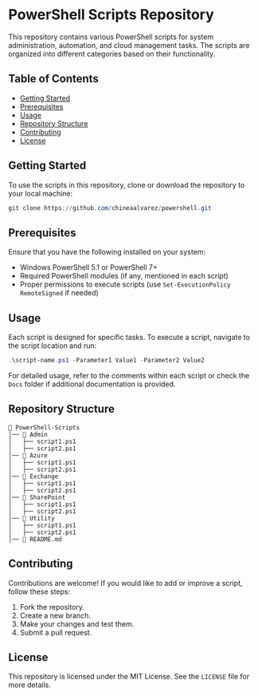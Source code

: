 # PowerShell Scripts Repository

This repository contains various PowerShell scripts for system administration, automation, and cloud management tasks. The scripts are organized into different categories based on their functionality.

## Table of Contents
- [Getting Started](#getting-started)
- [Prerequisites](#prerequisites)
- [Usage](#usage)
- [Repository Structure](#repository-structure)
- [Contributing](#contributing)
- [License](#license)

## Getting Started
To use the scripts in this repository, clone or download the repository to your local machine:

```powershell
git clone https://github.com/chineaalvarez/powershell.git
```

## Prerequisites
Ensure that you have the following installed on your system:
- Windows PowerShell 5.1 or PowerShell 7+
- Required PowerShell modules (if any, mentioned in each script)
- Proper permissions to execute scripts (use `Set-ExecutionPolicy RemoteSigned` if needed)

## Usage
Each script is designed for specific tasks. To execute a script, navigate to the script location and run:

```powershell
.\script-name.ps1 -Parameter1 Value1 -Parameter2 Value2
```

For detailed usage, refer to the comments within each script or check the `Docs` folder if additional documentation is provided.

## Repository Structure
```
📂 PowerShell-Scripts
│── 📂 Admin
│   ├── script1.ps1
│   ├── script2.ps1
│── 📂 Azure
│   ├── script1.ps1
│   ├── script2.ps1
│── 📂 Exchange
│   ├── script1.ps1
│   ├── script2.ps1
│── 📂 SharePoint
│   ├── script1.ps1
│   ├── script2.ps1
│── 📂 Utility
│   ├── script1.ps1
│   ├── script2.ps1
│── 📜 README.md
```

## Contributing
Contributions are welcome! If you would like to add or improve a script, follow these steps:
1. Fork the repository.
2. Create a new branch.
3. Make your changes and test them.
4. Submit a pull request.

## License
This repository is licensed under the MIT License. See the `LICENSE` file for more details.

